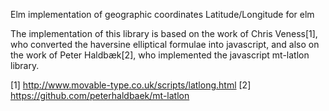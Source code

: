 Elm implementation of geographic coordinates Latitude/Longitude for elm

The implementation of this library is based on the work of Chris Veness[1], who converted
the haversine elliptical formulae into javascript, and also on the work of Peter Haldbæk[2],
who implemented the javascript mt-latlon library.

[1] http://www.movable-type.co.uk/scripts/latlong.html
[2] https://github.com/peterhaldbaek/mt-latlon

